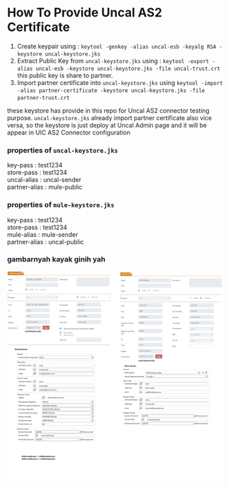 # How To Provide Uncal AS2 Certificate
1. Create keypair using : `keytool -genkey -alias uncal-esb -keyalg RSA -keystore uncal-keystore.jks`
2. Extract Public Key from `uncal-keystore.jks` using : `keytool -export -alias uncal-esb -keystore uncal-keystore.jks -file uncal-trust.crt` this public key is share to partner.
3. Import partner certificate into `uncal-keystore.jks` using `keytool -import -alias partner-certificate -keystore uncal-keystore.jks -file partner-trust.crt`

these keystore has provide in this repo for Uncal AS2 connector testing purpose.
`uncal-keystore.jks` already import partner certificate also vice versa, so the keystore is just deploy at Uncal Admin page and it will be appear in UIC AS2 Connector configuration
### properties of `uncal-keystore.jks`
key-pass : test1234\
store-pass : test1234\
uncal-alias : uncal-sender\
partner-alias : mule-public
### properties of `mule-keystore.jks`
key-pass : test1234\
store-pass : test1234\
mule-alias : mule-sender\
partner-alias : uncal-public
### gambarnyah kayak ginih yah
![gambar_nyah](https://github.com/UncalESB/ApplicabilityStatement2/blob/main/CFG_uncalAS2_dan_Partner.png)
